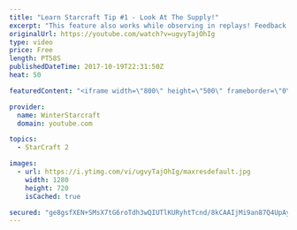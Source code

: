 ```yaml
---
title: "Learn Starcraft Tip #1 - Look At The Supply!"
excerpt: "This feature also works while observing in replays! Feedback and tip suggestions are appreciated :)"
originalUrl: https://youtube.com/watch?v=ugvyTajOhIg
type: video
price: Free
length: PT58S
publishedDateTime: 2017-10-19T22:31:50Z
heat: 50

featuredContent: "<iframe width=\"800\" height=\"500\" frameborder=\"0\" src=\"https://www.youtube.com/embed/ugvyTajOhIg\" allow=\"accelerometer; autoplay; encrypted-media; gyroscope; picture-in-picture\" allowfullscreen></iframe>"

provider:
  name: WinterStarcraft
  domain: youtube.com

topics:
  - StarCraft 2

images:
  - url: https://i.ytimg.com/vi/ugvyTajOhIg/maxresdefault.jpg
    width: 1280
    height: 720
    isCached: true

secured: "ge8gsfXEN+SMsX7tG6roTdh3wQIUTlKURyhtTcnd/8kCAAIjMi9an87Q4UpAyoZGesYUm/t1Uduvvwi+NH/hEDGSPVFoIK8KsdOWRrLjjSK30VhR/Q3LB+fSSkgiDjXHn31+FfRXnAYnKdCgL/0jN7+Odl4gVE1Gwcsg7pAiuBYx56VidaZc688Ti+li5TX1dtneJOxh21JaDyZ5zte+dZmCmxB608QV64XhnepoIcToXOvDZ89hGr7AlBFzJNsUg9a+/uIO8WbJ9kS43ztj4WGhjZS44WnIsJUSZv1ChBjPwcuIr+Ghe/e2Y5oTLW6dijwsc4jbIg4JvIvg7LlwZyEaHncBs3dKXEAjHHcBwTG0QgfN5XEJWhw+o0hiN6X8mYJ5hr5nsGFMU9AUPck4KotVXOE8dvHe6V1y6YiUYmM=;reHDnQu6mbxUNuwzwSCq8Q=="
---
```


